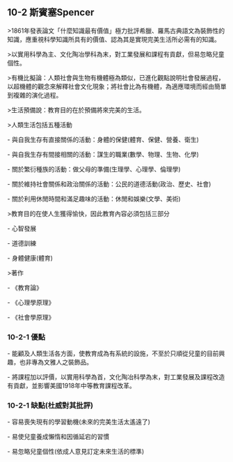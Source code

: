 
## 10-2 斯賓塞Spencer

\>1861年發表論文「什麼知識最有價值」極力批評希臘、羅馬古典語文為裝飾性的知識，應重視科學知識所具有的價值、認為其是實現完美生活所必需有的知識。

  

\>以實用科學為主、文化陶冶學科為末，對工業發展和課程有貢獻，但易忽略兒童個性。

  

\>有機比擬論：人類社會與生物有機體極為類似，已進化觀點說明社會發展過程，以超機體的觀念來解釋社會文化現象；將社會比為有機體，為適應環境而經由簡單到複雜的演化過程。

  

\>生活預備說：教育目的在於預備將來完美的生活。

  

\>人類生活包括五種活動

  

\- 與自我生存有直接關係的活動：身體的保健(體育、保健、營養、衛生)

  

\- 與自我生存有間接相關的活動：謀生的職業(數學、物理、生物、化學)

  

\- 關於繁衍種族的活動：做父母的準備(生理學、心理學、倫理學)

  

\- 關於維持社會關係和政治關係的活動：公民的道德活動(政治、歷史、社會)

  

\- 關於利用休閒時間和滿足趣味的活動：休閒和娛樂(文學、美術)

  

\>教育目的在使人生獲得愉快，因此教育內容必須包括三部分

\- 心智發展

\- 道德訓練

\- 身體健康(體育)

  

\>著作

\- 《教育論》

\- 《心理學原理》

\- 《社會學原理》

  

### 10-2-1 優點

  

\- 能顧及人類生活各方面，使教育成為有系統的設施，不至於只順從兒童的目前興趣，也非專為文雅人之裝飾品。

  

\- 將課程加以評價，以實用科學為首，文化陶冶科學為末，對工業發展及課程改造有貢獻，並影響美國1918年中等教育課程改革。

  

### 10-2-1 缺點(杜威對其批評)

  

\- 容易喪失現有的學習動機(未來的完美生活太遙遠了)

  

\- 易使兒童養成懶惰和因循延宕的習慣

  

\- 易忽略兒童個性(依成人意見訂定未來生活的標準)
